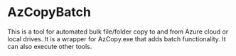 # AzCopyBatch
This is a tool for automated bulk file/folder copy to and from Azure cloud or local drives. It is a wrapper for AzCopy.exe that adds batch functionality. It can also execute other tools.
